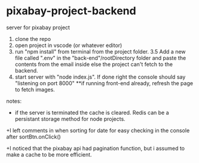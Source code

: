 # pixabay-project-backend
server for pixabay project

1. clone the repo
2. open project in vscode (or whatever editor)
3. run "npm install" from terminal from the project folder.
3.5 Add a new file called ".env" in the "back-end"/rootDirectory folder and paste the contents from the email inside else the project can't fetch to the backend.
4. start server with "node index.js". If done right the console should say "listening on port 8000" **if running front-end already, refresh the page to fetch images.


notes:
+ if the server is terminated the cache is cleared.  Redis can be a persistant storage method for node projects.

+I left comments in when sorting for date for easy checking in the console after sortBtn.onClick()

+I noticed that the pixabay api had pagination function, but i assumed to make a cache to be more efficient.
